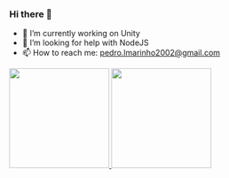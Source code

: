 ### Hi there 👋

- 🔭 I’m currently working on Unity
- 🤔 I’m looking for help with NodeJS
- 📫 How to reach me: pedro.lmarinho2002@gmail.com
<div>
  <a href="https://github.com/peedro-lucas">
  <img height="180em" src="https://github-readme-stats.vercel.app/api?username=peedro-lucas&show_icons=true&theme=dark&include_all_commits=true&count_private=true"/>
  <img height="180em" src="https://github-readme-stats.vercel.app/api/top-langs/?username=peedro-lucas&layout=compact&langs_count=16&theme=dark"/>
</div>

